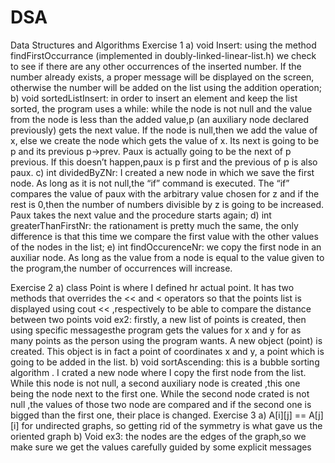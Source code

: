 # DSA
Data Structures and Algorithms
Exercise 1
a)	void Insert: using the method findFirstOccurrance (implemented in doubly-linked-linear-list.h) we check to see if there are any other occurrences of the inserted number. If the number already exists, a proper message will be displayed on the screen, otherwise the number will be added on the list using the addition operation;
b)	  void sortedListInsert: in order to insert an element and keep the list sorted, the program uses a while: while the node is not null and the value from the node is less than the added value,p (an auxiliary node declared previously) gets the next value.  If the node is null,then we add the value of x, else we create the node which gets the value of x. Its next is going to be p and its previous p->prev.  Paux is actually going to be the next of p previous. If this doesn’t happen,paux is p first and the previous of p is also paux. 
c)	int dividedByZNr: I created a new node in which we save the first node. As long as it is not null,the “if” command is executed. The “if” compares the value of paux with the arbitrary value chosen for z and if the rest is 0,then the number of numbers divisible by z is going to be increased. Paux takes the next value and the procedure starts again;
d)	 int greaterThanFirstNr: the rationament is pretty much the same, the only difference is that this time we compare the first value with the other values of the nodes in the list;
e)	int findOccurenceNr: we copy the first node in an auxiliar node. As long as the value from a node is equal to the value given to the program,the number of occurrences will increase.



Exercise 2
a)	class Point is where I defined hr actual point. It has two methods that overrides the << and < operators  so that the points list is displayed using cout << ,respectively to be able to compare the distance between two points
void ex2: firstly, a new list of points is created, then using specific messagesthe program gets the values for x and y for as many points as the person using the program wants. A new object (point) is created. This object is in fact a point of coordinates x and y, a point which is going to be added in the list.
b)	void sortAscending: this is a bubble sorting algorithm . I crated a new node  where I copy the first node from the list. While this node is not null, a second auxiliary node is created ,this one  being the node next to the first one. While the second node crated is not null ,the values of those two node are compared and if the second one is bigged than the first one, their place is changed.
Exercise 3
a)	A[i][j] == A[j][i] for undirected graphs, so getting rid of the symmetry is what gave us the oriented graph
b)	Void ex3: the nodes are the edges of the graph,so we make sure we get the values carefully guided by some explicit messages



